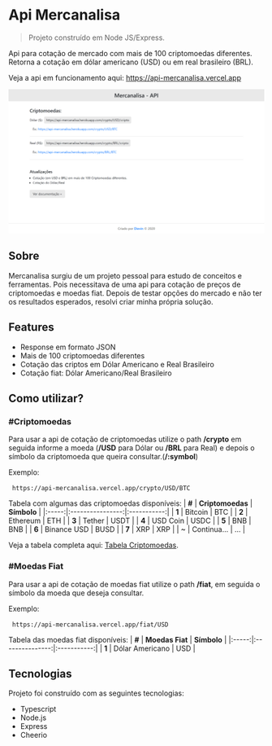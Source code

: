 # Api Mercanalisa
> Projeto construído em Node JS/Express.

Api para cotação de mercado com mais de 100 criptomoedas diferentes. Retorna a cotação em dólar americano (USD) ou em real brasileiro (BRL).

Veja a api em funcionamento aqui: https://api-mercanalisa.vercel.app

![Página Principal](./public/images/screen0.svg "Página Principal")

## Sobre

Mercanalisa surgiu de um projeto pessoal para estudo de conceitos e ferramentas. Pois necessitava de uma api para cotação de preços de criptomoedas e moedas fiat. Depois de testar opções do mercado e não ter os resultados esperados, resolvi criar minha própria solução.

## Features

- Response em formato JSON
- Mais de 100 criptomoedas diferentes
- Cotação das criptos em Dólar Americano e Real Brasileiro
- Cotação fiat: Dólar Americano/Real Brasileiro

## Como utilizar?
### #Criptomoedas

Para usar a api de cotação de criptomoedas utilize o path **/crypto** em seguida informe a moeda (**/USD** para Dólar ou **/BRL** para Real) e depois o símbolo da criptomoeda que queira consultar.(**/:symbol**)

Exemplo:
```
 https://api-mercanalisa.vercel.app/crypto/USD/BTC
```

Tabela com algumas das criptomoedas disponíveis:
| **#** | **Criptomoedas** | **Símbolo** |
|:-----:|:----------------:|:-----------:|
| **1** | Bitcoin          |     BTC     |
| **2** | Ethereum         |     ETH     |
| **3** | Tether           |     USDT    |
| **4** | USD Coin         |     USDC    |
| **5** | BNB              |     BNB     |
| **6** | Binance USD      |     BUSD    |
| **7** | XRP              |     XRP     |
|   ~   | Continua...      |     ...     |

Veja a tabela completa aqui: [Tabela Criptomoedas](https://api-mercanalisa.vercel.app/docs).

### #Moedas Fiat

Para usar a api de cotação de moedas fiat utilize o path **/fiat**, em seguida o símbolo da moeda que deseja consultar.

Exemplo:
```
 https://api-mercanalisa.vercel.app/fiat/USD
```

Tabela das moedas fiat disponíveis:
| **#** | **Moedas Fiat** | **Símbolo** |
|:-----:|:---------------:|:-----------:|
| **1** | Dólar Americano |     USD     |

## Tecnologias

Projeto foi construído com as seguintes tecnologias:

- Typescript
- Node.js
- Express
- Cheerio